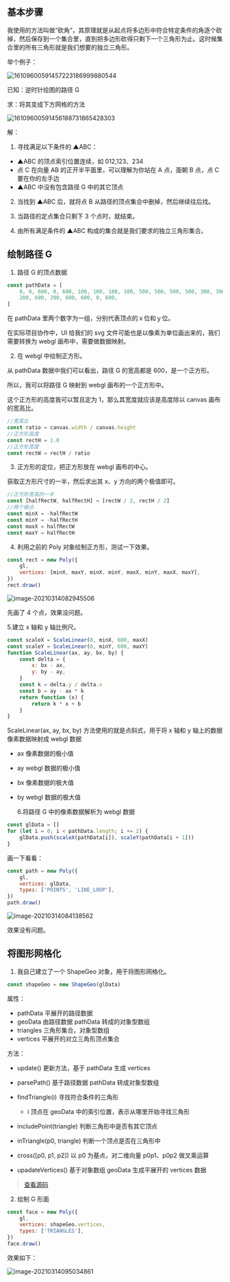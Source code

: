## 基本步骤

我使用的方法叫做“砍角”，其原理就是从起点将多边形中符合特定条件的角逐个砍掉，然后保存到一个集合里，直到把多边形砍得只剩下一个三角形为止。这时候集合里的所有三角形就是我们想要的独立三角形。

举个例子：

![16109600591457223186999880544](images/16109600591457223186999880544.png)

已知：逆时针绘图的路径 G

求：将其变成下方网格的方法

![16109600591456188731865428303](images/16109600591456188731865428303.png)

解：

1. 寻找满足以下条件的 ▲ABC：

- ▲ABC 的顶点索引位置连续，如 012,123、234
- 点 C 在向量 AB 的正开半平面里，可以理解为你站在 A 点，面朝 B 点，点 C 要在你的左手边
- ▲ABC 中没有包含路径 G 中的其它顶点

2. 当找到 ▲ABC 后，就将点 B 从路径的顶点集合中删掉，然后继续往后找。

3. 当路径的定点集合只剩下 3 个点时，就结束。

4. 由所有满足条件的 ▲ABC 构成的集合就是我们要求的独立三角形集合。

## 绘制路径 G

1. 路径 G 的顶点数据

```js
const pathData = [
	0, 0, 600, 0, 600, 100, 100, 100, 100, 500, 500, 500, 500, 300, 300, 300, 300, 400, 200, 400, 200,
	200, 600, 200, 600, 600, 0, 600,
]
```

在 pathData 里两个数字为一组，分别代表顶点的ｘ位和ｙ位。

在实际项目协作中，UI 给我们的 svg 文件可能也是以像素为单位画出来的，我们需要转换为 webgl 画布中，需要做数据映射。

2. 在 webgl 中绘制正方形。

从 pathData 数据中我们可以看出，路径 G 的宽高都是 600，是一个正方形。

所以，我可以将路径 G 映射到 webgl 画布的一个正方形中。

这个正方形的高度我可以暂且定为 1，那么其宽度就应该是高度除以 canvas 画布的宽高比。

```js
//宽高比
const ratio = canvas.width / canvas.height
//正方形高度
const rectH = 1.0
//正方形宽度
const rectW = rectH / ratio
```

3. 正方形的定位，把正方形放在 webgl 画布的中心。

获取正方形尺寸的一半，然后求出其 x、y 方向的两个极值即可。

```js
//正方形宽高的一半
const [halfRectW, halfRectH] = [rectW / 2, rectH / 2]
//两个极点
const minX = -halfRectW
const minY = -halfRectH
const maxX = halfRectW
const maxY = halfRectH
```

4. 利用之前的 Poly 对象绘制正方形，测试一下效果。

```js
const rect = new Poly({
	gl,
	vertices: [minX, maxY, minX, minY, maxX, minY, maxX, maxY],
})
rect.draw()
```

![image-20210314082945506](images/image-20210314082945506.png)

先画了 4 个点，效果没问题。

5.建立 x 轴和 y 轴比例尺。

```js
const scaleX = ScaleLinear(0, minX, 600, maxX)
const scaleY = ScaleLinear(0, minY, 600, maxY)
function ScaleLinear(ax, ay, bx, by) {
	const delta = {
		x: bx - ax,
		y: by - ay,
	}
	const k = delta.y / delta.x
	const b = ay - ax * k
	return function (x) {
		return k * x + b
	}
}
```

ScaleLinear(ax, ay, bx, by) 方法使用的就是点斜式，用于将 x 轴和 y 轴上的数据像素数据映射成 webgl 数据

- ax 像素数据的极小值
- ay webgl 数据的极小值
- bx 像素数据的极大值
- by webgl 数据的极大值

  6.将路径 G 中的像素数据解析为 webgl 数据

```js
const glData = []
for (let i = 0; i < pathData.length; i += 2) {
	glData.push(scaleX(pathData[i]), scaleY(pathData[i + 1]))
}
```

画一下看看：

```js
const path = new Poly({
	gl,
	vertices: glData,
	types: ['POINTS', 'LINE_LOOP'],
})
path.draw()
```

![image-20210314084138562](images/image-20210314084138562.png)

效果没有问题。

## 将图形网格化

1. 我自己建立了一个 ShapeGeo 对象，用于将图形网格化。

```js
const shapeGeo = new ShapeGeo(glData)
```

属性：

- pathData 平展开的路径数据
- geoData 由路径数据 pathData 转成的对象型数组
- triangles 三角形集合，对象型数组
- vertices 平展开的对立三角形顶点集合

方法：

- update() 更新方法，基于 pathData 生成 vertices
- parsePath() 基于路径数据 pathData 转成对象型数组
- findTriangle(i) 寻找符合条件的三角形

  - i 顶点在 geoData 中的索引位置，表示从哪里开始寻找三角形

- includePoint(triangle) 判断三角形中是否有其它顶点
- inTriangle(p0, triangle) 判断一个顶点是否在三角形中
- cross([p0, p1, p2]) 以 p0 为基点，对二维向量 p0p1、p0p2 做叉乘运算
- upadateVertices() 基于对象数组 geoData 生成平展开的 vertices 数据

> [查看源码](https://github.com/sunsmile-ls/webgl-demo/blob/master/src/jsm/ShapeGeo.ts)

2. 绘制 G 形面

```js
const face = new Poly({
	gl,
	vertices: shapeGeo.vertices,
	types: ['TRIANGLES'],
})
face.draw()
```

效果如下：

![image-20210314095034861](images/image-20210314095034861.png)

